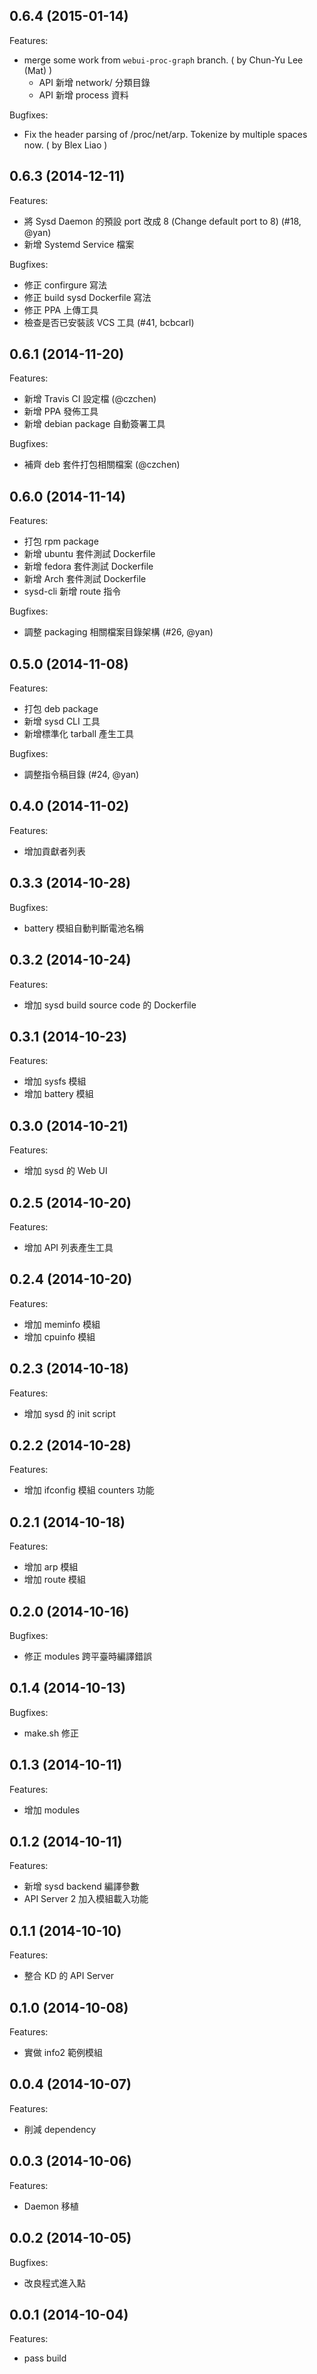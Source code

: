 ## 0.6.4 (2015-01-14)

Features:

  - merge some work from `webui-proc-graph` branch. ( by Chun-Yu Lee (Mat) )
    - API 新增 network/ 分類目錄
    - API 新增 process 資料

Bugfixes:

  - Fix the header parsing of /proc/net/arp. Tokenize by multiple spaces now. ( by Blex Liao )

## 0.6.3 (2014-12-11)

Features:

  - 將 Sysd Daemon 的預設 port 改成 8 (Change default port to 8) (#18, @yan)
  - 新增 Systemd Service 檔案

Bugfixes:

  - 修正 confirgure 寫法
  - 修正 build sysd Dockerfile 寫法
  - 修正 PPA 上傳工具
  - 檢查是否已安裝該 VCS 工具 (#41, bcbcarl)

## 0.6.1 (2014-11-20)

Features:

  - 新增 Travis CI 設定檔 (@czchen)
  - 新增 PPA 發佈工具
  - 新增 debian package 自動簽署工具

Bugfixes:

  - 補齊 deb 套件打包相關檔案 (@czchen)

## 0.6.0 (2014-11-14)

Features:

  - 打包 rpm package
  - 新增 ubuntu 套件測試 Dockerfile
  - 新增 fedora 套件測試 Dockerfile
  - 新增 Arch 套件測試 Dockerfile
  - sysd-cli 新增 route 指令

Bugfixes:

  - 調整 packaging 相關檔案目錄架構 (#26, @yan)

## 0.5.0 (2014-11-08)

Features:

  - 打包 deb package
  - 新增 sysd CLI 工具
  - 新增標準化 tarball 產生工具

Bugfixes:

  - 調整指令稿目錄 (#24, @yan)

## 0.4.0 (2014-11-02)

Features:

  - 增加貢獻者列表

## 0.3.3 (2014-10-28)

Bugfixes:

  - battery 模組自動判斷電池名稱

## 0.3.2 (2014-10-24)

Features:

  - 增加 sysd build source code 的 Dockerfile

## 0.3.1 (2014-10-23)

Features:

  - 增加 sysfs 模組
  - 增加 battery 模組

## 0.3.0 (2014-10-21)

Features:

  - 增加 sysd 的 Web UI

## 0.2.5 (2014-10-20)

Features:

  - 增加 API 列表產生工具

## 0.2.4 (2014-10-20)

Features:

  - 增加 meminfo 模組
  - 增加 cpuinfo 模組

## 0.2.3 (2014-10-18)

Features:

  - 增加 sysd 的 init script

## 0.2.2 (2014-10-28)

Features:

  - 增加 ifconfig 模組 counters 功能

## 0.2.1 (2014-10-18)

Features:

  - 增加 arp 模組
  - 增加 route 模組

## 0.2.0 (2014-10-16)

Bugfixes:

  - 修正 modules 跨平臺時編譯錯誤

## 0.1.4 (2014-10-13)

Bugfixes:

  - make.sh 修正

## 0.1.3 (2014-10-11)

Features:

  - 增加 modules

## 0.1.2 (2014-10-11)

Features:

  - 新增 sysd backend 編譯參數
  - API Server 2 加入模組載入功能

## 0.1.1 (2014-10-10)

Features:

  - 整合 KD 的 API Server

## 0.1.0 (2014-10-08)

Features:

  - 實做 info2 範例模組

## 0.0.4 (2014-10-07)

Features:

  - 削減 dependency

## 0.0.3 (2014-10-06)

Features:

  - Daemon 移植

## 0.0.2 (2014-10-05)

Bugfixes:

  - 改良程式進入點

## 0.0.1 (2014-10-04)

Features:

  - pass build
